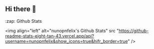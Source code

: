 ## Hi there 👋

<!--
**nunopnfelix/nunopnfelix** is a ✨ _special_ ✨ repository because its `README.md` (this file) appears on your GitHub profile.

Here are some ideas to get you started:

- 🔭 I’m currently working on ...
- 🌱 I’m currently learning ...
- 👯 I’m looking to collaborate on ...
- 🤔 I’m looking for help with ...
- 💬 Ask me about ...
- 📫 How to reach me: ...
- 😄 Pronouns: ...
- ⚡ Fun fact: ...
-->

</details>

</details>
  <summary>:zap: Github Stats</summary>

  <img align="left" alt="nunopnfelix's Github Stats" src "https://github-readme-stats-eight-tan-43.vercel.app/api?username=nunopnfelix&show_icons=true&hifr_border=true" />

</details>

